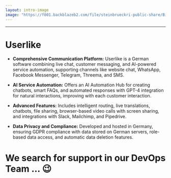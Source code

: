```yaml
---
layout: intro-image
image: "https://f001.backblazeb2.com/file/steinbrueckri-public-share/Bildschirmfoto+2024-02-07+um+17.44.53.png"
---
```


---

# Userlike

- **Comprehensive Communication Platform:** Userlike is a German software combining live chat, customer messaging, and AI-powered service automation, supporting channels like website chat, WhatsApp, Facebook Messenger, Telegram, Threema, and SMS.

- **AI Service Automation:** Offers an AI Automation Hub for creating chatbots, smart FAQs, and automated responses with GPT-4 integration for natural interactions, improving with each customer interaction.

- **Advanced Features:** Includes intelligent routing, live translations, chatbots, file sharing, browser-based video calls with screen sharing, and integrations with Slack, Mailchimp, and Pipedrive.

- **Data Privacy and Compliance:** Developed and hosted in Germany, ensuring GDPR compliance with data stored on German servers, role-based data access, and automatic data deletion features.

# We search for support in our DevOps Team ... 😉

